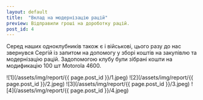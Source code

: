 ```yaml
---
layout: default
title:  "Вклад на модернізацію рацій"
preview: Відправили гроші на дороботку рацій.
post_id: 4
---
```


Серед наших одноклубників також є і військові, цього разу до нас звернувся Сергій із запитом на допомогу у зборі коштів на закупівлю та модернізацію рацій. Задопомогою клубу були зібрані кошти на модификацію 100 шт Motorola 4600.

![1](/assets/img/report/{{ page.post_id }}/1.jpeg)
![2](/assets/img/report/{{ page.post_id }}/2.jpeg)
![3](/assets/img/report/{{ page.post_id }}/3.jpeg)
![4](/assets/img/report/{{ page.post_id }}/4.jpeg)
